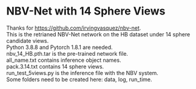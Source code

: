 # NBV-Net with 14 Sphere Views
Thanks for https://github.com/irvingvasquez/nbv-net.
<br>
This is the retrianed NBV-Net network on the HB dataset under 14 sphere candidate views.
<br>
Python 3.8.8 and Pytorch 1.8.1 are needed.
<br>
nbv_14_HB.pth.tar is the pre-trained network file.
<br>
all_name.txt contains inference object names.
<br>
pack.3.14.txt contains 14 sphere views.
<br>
run_test_5views.py is the inference file with the NBV system.
<br>
Some folders need to be created here: data, log, run_time.
